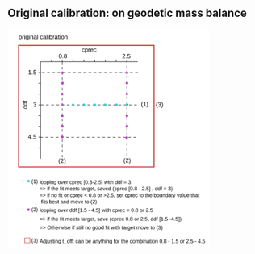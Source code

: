 ## Original calibration: on geodetic mass balance</h2>

<img src="images/original_calibration_scheme.png" alt="Conceptual sketch of the calibration loop for the calibration aims towards the geodetic mass balance. Parameter ranges in the figure are the default boundaries that can be adjusted." width="400"/>
